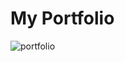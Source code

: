 # My Portfolio

![portfolio](https://user-images.githubusercontent.com/75266387/215328005-4bb2ab28-18e3-4f1d-a8f4-1f6c91506e06.PNG)
